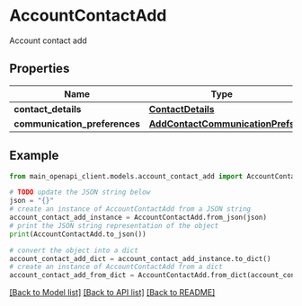 # AccountContactAdd

Account contact add

## Properties

Name | Type | Description | Notes
------------ | ------------- | ------------- | -------------
**contact_details** | [**ContactDetails**](.md) |  | 
**communication_preferences** | [**AddContactCommunicationPrefs**](.md) |  | 

## Example

```python
from main_openapi_client.models.account_contact_add import AccountContactAdd

# TODO update the JSON string below
json = "{}"
# create an instance of AccountContactAdd from a JSON string
account_contact_add_instance = AccountContactAdd.from_json(json)
# print the JSON string representation of the object
print(AccountContactAdd.to_json())

# convert the object into a dict
account_contact_add_dict = account_contact_add_instance.to_dict()
# create an instance of AccountContactAdd from a dict
account_contact_add_from_dict = AccountContactAdd.from_dict(account_contact_add_dict)
```
[[Back to Model list]](../README.md#documentation-for-models) [[Back to API list]](../README.md#documentation-for-api-endpoints) [[Back to README]](../README.md)


